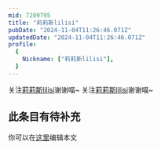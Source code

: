 ```yaml
---
mid: 7209795
title: "莉莉斯lilisi"
pubDate: "2024-11-04T11:26:46.071Z"
updatedDate: "2024-11-04T11:26:46.071Z"
profile:
  {
    Nickname: ["莉莉斯lilisi"],
  }
---
```


关注[莉莉斯lilisi](https://space.bilibili.com/7209795)谢谢喵~ 关注[莉莉斯lilisi](https://space.bilibili.com/7209795)谢谢喵~

## 此条目有待补充
你可以在[这里](https://github.com/Yuhanawa/VTuber.ICU-Content/edit/master/v/莉莉斯lilisi/index.md)编辑本文
